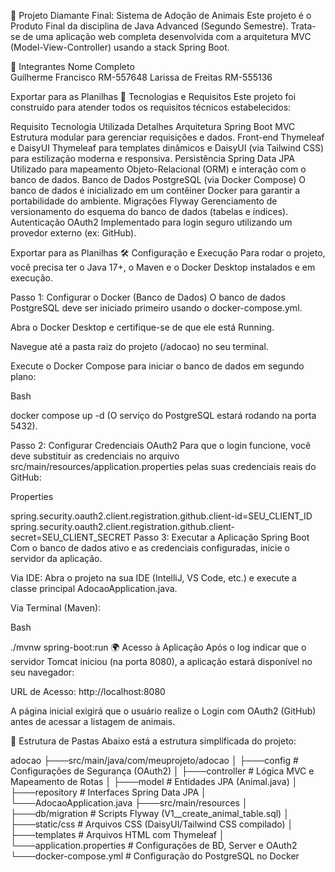 🐾 Projeto Diamante Final: Sistema de Adoção de Animais
Este projeto é o Produto Final da disciplina de Java Advanced (Segundo Semestre). Trata-se de uma aplicação web completa desenvolvida com a arquitetura MVC (Model-View-Controller) usando a stack Spring Boot.

👥 Integrantes
Nome Completo	
Guilherme Francisco	RM-557648
Larissa de Freitas	RM-555136

Exportar para as Planilhas
🚀 Tecnologias e Requisitos
Este projeto foi construído para atender todos os requisitos técnicos estabelecidos:

Requisito	Tecnologia Utilizada	Detalhes
Arquitetura	Spring Boot MVC	Estrutura modular para gerenciar requisições e dados.
Front-end	Thymeleaf e DaisyUI	Thymeleaf para templates dinâmicos e DaisyUI (via Tailwind CSS) para estilização moderna e responsiva.
Persistência	Spring Data JPA	Utilizado para mapeamento Objeto-Relacional (ORM) e interação com o banco de dados.
Banco de Dados	PostgreSQL (via Docker Compose)	O banco de dados é inicializado em um contêiner Docker para garantir a portabilidade do ambiente.
Migrações	Flyway	Gerenciamento de versionamento do esquema do banco de dados (tabelas e índices).
Autenticação	OAuth2	Implementado para login seguro utilizando um provedor externo (ex: GitHub).

Exportar para as Planilhas
🛠️ Configuração e Execução
Para rodar o projeto, você precisa ter o Java 17+, o Maven e o Docker Desktop instalados e em execução.

Passo 1: Configurar o Docker (Banco de Dados)
O banco de dados PostgreSQL deve ser iniciado primeiro usando o docker-compose.yml.

Abra o Docker Desktop e certifique-se de que ele está Running.

Navegue até a pasta raiz do projeto (/adocao) no seu terminal.

Execute o Docker Compose para iniciar o banco de dados em segundo plano:

Bash

docker compose up -d
(O serviço do PostgreSQL estará rodando na porta 5432).

Passo 2: Configurar Credenciais OAuth2
Para que o login funcione, você deve substituir as credenciais no arquivo src/main/resources/application.properties pelas suas credenciais reais do GitHub:

Properties

spring.security.oauth2.client.registration.github.client-id=SEU_CLIENT_ID
spring.security.oauth2.client.registration.github.client-secret=SEU_CLIENT_SECRET
Passo 3: Executar a Aplicação Spring Boot
Com o banco de dados ativo e as credenciais configuradas, inicie o servidor da aplicação.

Via IDE: Abra o projeto na sua IDE (IntelliJ, VS Code, etc.) e execute a classe principal AdocaoApplication.java.

Via Terminal (Maven):

Bash

./mvnw spring-boot:run
🌍 Acesso à Aplicação
Após o log indicar que o servidor Tomcat iniciou (na porta 8080), a aplicação estará disponível no seu navegador:

URL de Acesso: http://localhost:8080

A página inicial exigirá que o usuário realize o Login com OAuth2 (GitHub) antes de acessar a listagem de animais.

📂 Estrutura de Pastas
Abaixo está a estrutura simplificada do projeto:

adocao
├───src/main/java/com/meuprojeto/adocao
│   ├───config        # Configurações de Segurança (OAuth2)
│   ├───controller    # Lógica MVC e Mapeamento de Rotas
│   ├───model         # Entidades JPA (Animal.java)
│   ├───repository    # Interfaces Spring Data JPA
│   └───AdocaoApplication.java
├───src/main/resources
│   ├───db/migration  # Scripts Flyway (V1__create_animal_table.sql)
│   ├───static/css    # Arquivos CSS (DaisyUI/Tailwind CSS compilado)
│   ├───templates     # Arquivos HTML com Thymeleaf
│   └───application.properties # Configurações de BD, Server e OAuth2
└───docker-compose.yml # Configuração do PostgreSQL no Docker
